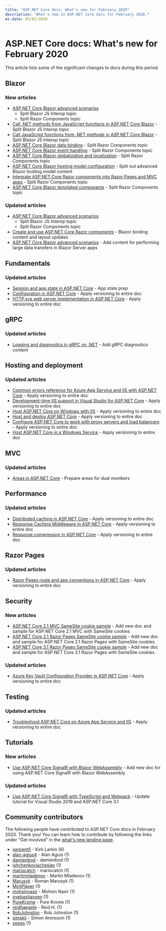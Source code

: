```yaml
---
title: "ASP.NET Core docs: What's new for February 2020"
description: "What's new in ASP.NET Core docs for February 2020."
ms.date: 03/02/2020
---
```


# ASP.NET Core docs: What's new for February 2020

This article lists some of the significant changes to docs during this period.

## Blazor

### New articles

- [ASP.NET Core Blazor advanced scenarios](../blazor/advanced-scenarios.md)
  - Split Blazor JS Interop topic
  - Split Razor Components topic
- [Call .NET methods from JavaScript functions in ASP.NET Core Blazor](../blazor/call-dotnet-from-javascript.md) - Split Blazor JS Interop topic
- [Call JavaScript functions from .NET methods in ASP.NET Core Blazor](../blazor/call-javascript-from-dotnet.md) - Split Blazor JS Interop topic
- [ASP.NET Core Blazor data binding](../blazor/components/data-binding.md) - Split Razor Components topic
- [ASP.NET Core Blazor event handling](../blazor/components/event-handling.md) - Split Razor Components topic
- [ASP.NET Core Blazor globalization and localization](../blazor/globalization-localization.md) - Split Razor Components topic
- [ASP.NET Core Blazor hosting model configuration](../blazor/fundamentals/additional-scenarios.md) - Split out advanced Blazor hosting model content
- [Integrate ASP.NET Core Razor components into Razor Pages and MVC apps](../blazor/components/integrate-components.md) - Split Razor Components topic
- [ASP.NET Core Blazor templated components](../blazor/components/templated-components.md) - Split Razor Components topic

### Updated articles

- [ASP.NET Core Blazor advanced scenarios](../blazor/advanced-scenarios.md)
  - Split Blazor JS Interop topic
  - Split Razor Components topic
- [Create and use ASP.NET Core Razor components](../blazor/components/index.md) - Blazor binding content and layout updates
- [ASP.NET Core Blazor advanced scenarios](../blazor/advanced-scenarios.md) - Add content for performing large data transfers in Blazor Server apps

## Fundamentals

### Updated articles

- [Session and app state in ASP.NET Core](../fundamentals/app-state.md) - App state prep
- [Configuration in ASP.NET Core](../fundamentals/configuration/index.md) - Apply versioning to entire doc
- [HTTP.sys web server implementation in ASP.NET Core](../fundamentals/servers/httpsys.md) - Apply versioning to entire doc

## gRPC

### Updated articles

- [Logging and diagnostics in gRPC on .NET](../grpc/diagnostics.md) - Add gRPC diagnostics content

## Hosting and deployment

### Updated articles

- [Common errors reference for Azure App Service and IIS with ASP.NET Core](../host-and-deploy/azure-iis-errors-reference.md) - Apply versioning to entire doc
- [Development-time IIS support in Visual Studio for ASP.NET Core](../host-and-deploy/iis/development-time-iis-support.md) - Apply versioning to entire doc
- [Host ASP.NET Core on Windows with IIS](../host-and-deploy/iis/index.md) - Apply versioning to entire doc
- [Host and deploy ASP.NET Core](../host-and-deploy/index.md) - Apply versioning to entire doc
- [Configure ASP.NET Core to work with proxy servers and load balancers](../host-and-deploy/proxy-load-balancer.md) - Apply versioning to entire doc
- [Host ASP.NET Core in a Windows Service](../host-and-deploy/windows-service.md) - Apply versioning to entire doc

## MVC

### Updated articles

- [Areas in ASP.NET Core](../mvc/controllers/areas.md) - Prepare areas for dual monikers

## Performance

### Updated articles

- [Distributed caching in ASP.NET Core](../performance/caching/distributed.md) - Apply versioning to entire doc
- [Response Caching Middleware in ASP.NET Core](../performance/caching/middleware.md) - Apply versioning to entire doc
- [Response compression in ASP.NET Core](../performance/response-compression.md) - Apply versioning to entire doc

## Razor Pages

### Updated articles

- [Razor Pages route and app conventions in ASP.NET Core](../razor-pages/razor-pages-conventions.md) - Apply versioning to entire doc

## Security

### New articles

- [ASP.NET Core 2.1 MVC SameSite cookie sample](../security/samesite/mvc21.md) - Add new doc and sample for ASP.NET Core 2.1 MVC with SameSite cookies
- [ASP.NET Core 2.1 Razor Pages SameSite cookie sample](../security/samesite/rp21.md) - Add new doc and sample for ASP.NET Core 2.1 Razor Pages with SameSite cookies
- [ASP.NET Core 3.1 Razor Pages SameSite cookie sample](../security/samesite/rp31.md) - Add new doc and sample for ASP.NET Core 3.1 Razor Pages with SameSite cookies

### Updated articles

- [Azure Key Vault Configuration Provider in ASP.NET Core](../security/key-vault-configuration.md) - Apply versioning to entire doc

## Testing

### Updated articles

- [Troubleshoot ASP.NET Core on Azure App Service and IIS](../test/troubleshoot-azure-iis.md) - Apply versioning to entire doc

## Tutorials

### New articles

- [Use ASP.NET Core SignalR with Blazor WebAssembly](../tutorials/signalr-blazor-webassembly.md) - Add new doc for using ASP.NET Core SignalR with Blazor WebAssembly

### Updated articles

- [Use ASP.NET Core SignalR with TypeScript and Webpack](../tutorials/signalr-typescript-webpack.md) - Update tutorial for Visual Studio 2019 and ASP.NET Core 3.1

## Community contributors

The following people have contributed to ASP.NET Core docs in February 2020. Thank you! You can learn how to contribute by following the links under "Get involved" in the [what's new landing page](index.yml).

- [serpent5](https://github.com/serpent5) - Kirk Larkin (6)
- [alan-agius4](https://github.com/alan-agius4) - Alan Agius (1)
- [damienbod](https://github.com/damienbod) - damienbod (1)
- [ishchenkoviacheslav](https://github.com/ishchenkoviacheslav) (1)
- [mariocatch](https://github.com/mariocatch) - mariocatch (1)
- [martinmladenov](https://github.com/martinmladenov) - Martin Mladenov (1)
- [Marusyk](https://github.com/Marusyk) - Roman Marusyk (1)
- [MintPlayer](https://github.com/MintPlayer) (1)
- [mohsinnasir](https://github.com/mohsinnasir) - Mohsin Nasir (1)
- [ovebastiansen](https://github.com/ovebastiansen) (1)
- [PureKrome](https://github.com/PureKrome) - Pure Krome (1)
- [reidhaegele](https://github.com/reidhaegele) - Reid H. (1)
- [RobJohnston](https://github.com/RobJohnston) - Rob Johnston (1)
- [simskij](https://github.com/simskij) - Simon Aronsson (1)
- [sopes](https://github.com/sopes) (1)

